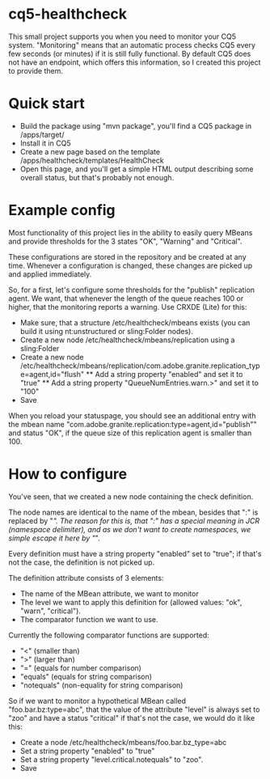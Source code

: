 cq5-healthcheck
===============

This small project supports you when you need to monitor your CQ5 system. "Monitoring" means that an 
automatic process checks CQ5 every few seconds (or minutes) if it is still fully functional. By default
CQ5 does not have an endpoint, which offers this information, so I created this project to provide them.


Quick start
============

* Build the package using "mvn package", you'll find a CQ5 package in /apps/target/ 
* Install it in CQ5
* Create a new page based on the template /apps/healthcheck/templates/HealthCheck
* Open this page, and you'll get a simple HTML output describing some overall status, but 
that's probably not enough.


Example config
=============

Most functionality of this project lies in the ability to easily query MBeans and provide
thresholds for the 3 states "OK", "Warning" and "Critical".

These configurations are stored in the repository and be created at any time. Whenever a
configuration is changed, these changes are picked up and applied immediately.

So, for a first, let's configure some thresholds for the "publish" replication agent. We want,
that whenever the length of the queue reaches 100 or higher, that the monitoring reports a 
warning. Use CRXDE (Lite) for this:


* Make sure, that a structure /etc/healthcheck/mbeans exists (you can build it using nt:unstructured
or sling:Folder nodes).
* Create a new node /etc/healthcheck/mbeans/replication using a sling:Folder
* Create a new node /etc/healthcheck/mbeans/replication/com.adobe.granite.replication_type=agent,id="flush"
** Add a string property "enabled" and set it to "true"
** Add a string property "QueueNumEntries.warn.>" and set it to "100"
* Save

When you reload your statuspage, you should see an additional entry with the mbean name "com.adobe.granite.replication:type=agent,id="publish""
and status "OK", if the queue size of this replication agent is smaller than 100.


How to configure
=============

You've seen, that we created a new node containing the check definition.

The node names are identical to the name of the mbean, besides that ":" is replaced by "_". The reason
for this is, that ":" has a special meaning in JCR (namespace delimiter), and as we don't want to create 
namespaces, we simple escape it here by "_".

Every definition must have a string property "enabled" set to "true"; if that's not the case, the definition is not
picked up.

The definition attribute consists of 3 elements:
* The name of the MBean attribute, we want to monitor
* The level we want to apply this definition for (allowed values: "ok", "warn", "critical").
* The comparator function we want to use.

Currently the following comparator functions are supported:
* "<" (smaller than)
* ">" (larger than)
* "=" (equals for number comparison)
* "equals" (equals for string comparison)
* "notequals" (non-equality for string comparison)

So if we want to monitor a hypothetical MBean called "foo.bar.bz:type=abc", that the value of the attribute "level" is always set
to "zoo" and have a status "critical" if that's not the case, we would do it like this:

* Create a node /etc/healthcheck/mbeans/foo.bar.bz_type=abc
* Set a string property "enabled" to "true"
* Set a string property "level.critical.notequals" to "zoo".
* Save







